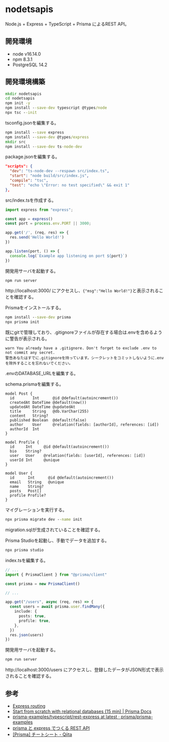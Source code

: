 # nodetsapis

Node.js + Express + TypeScript + Prisma によるREST API。

## 開発環境

- node v16.14.0
- npm 8.3.1
- PostgreSQL 14.2

## 開発環境構築

```cmd
mkdir nodetsapis
cd nodetsapis
npm init -y
npm install --save-dev typescript @types/node
npx tsc --init
```

tsconfig.jsonを編集する。

```cmd
npm install --save express
npm install --save-dev @types/express
mkdir src
npm install --save-dev ts-node-dev
```

package.jsonを編集する。

```json
"scripts": {
  "dev": "ts-node-dev --respawn src/index.ts",
  "start": "node build/src/index.js",
  "compile": "tsc",
  "test": "echo \"Error: no test specified\" && exit 1"
},
```

src/index.tsを作成する。

```ts
import express from "express";

const app = express()
const port = process.env.PORT || 3000;

app.get('/', (req, res) => {
  res.send('Hello World!')
})

app.listen(port, () => {
  console.log(`Example app listening on port ${port}`)
})
```

開発用サーバを起動する。

```cmd
npm run server
```

http://localhost:3000/ にアクセスし、```{"msg":"Hello World!"}```と表示されることを確認する。

Prismaをインストールする。

```cmd
npm install --save-dev prisma
npx prisma init
```

既にgitで管理しており、.gitignoreファイルが存在する場合は.envを含めるように警告が表示される。

```
warn You already have a .gitignore. Don't forget to exclude .env to not commit any secret.
警告あなたはすでに.gitignoreを持っています。シークレットをコミットしないように.envを除外することを忘れないでください。
```

.envのDATABASE_URLを編集する。

schema.prismaを編集する。

```prisma
model Post {
  id        Int      @id @default(autoincrement())
  createdAt DateTime @default(now())
  updatedAt DateTime @updatedAt
  title     String   @db.VarChar(255)
  content   String?
  published Boolean  @default(false)
  author    User     @relation(fields: [authorId], references: [id])
  authorId  Int
}

model Profile {
  id     Int     @id @default(autoincrement())
  bio    String?
  user   User    @relation(fields: [userId], references: [id])
  userId Int     @unique
}

model User {
  id      Int      @id @default(autoincrement())
  email   String   @unique
  name    String?
  posts   Post[]
  profile Profile?
}
```

マイグレーションを実行する。

```cmd
npx prisma migrate dev --name init
```

migration.sqlが生成されていることを確認する。

Prisma Studioを起動し、手動でデータを追加する。

```cmd
npx prisma studio
```

index.tsを編集する。

```ts
// ...
import { PrismaClient } from "@prisma/client"

const prisma = new PrismaClient()

// ...

app.get("/users", async (req, res) => {
  const users = await prisma.user.findMany({
    include: {
      posts: true,
      profile: true,
    },
  })
  res.json(users)
})

```

開発用サーバを起動する。

```cmd
npm run server
```

http://localhost:3000/users にアクセスし、登録したデータがJSON形式で表示されることを確認する。

## 参考

- [Express routing](http://expressjs.com/en/guide/routing.html)
- [Start from scratch with relational databases (15 min) | Prisma Docs](https://www.prisma.io/docs/getting-started/setup-prisma/start-from-scratch/relational-databases-typescript-postgres)
- [prisma-examples/typescript/rest-express at latest · prisma/prisma-examples](https://github.com/prisma/prisma-examples/tree/latest/typescript/rest-express)
- [prisma と express でつくる REST API](https://zenn.dev/yamo/articles/prisma-express-rest-api#usercontroller)
- [[Prisma] チートシート - Qiita](https://qiita.com/koffee0522/items/92be1826f1a150bfe62e)
